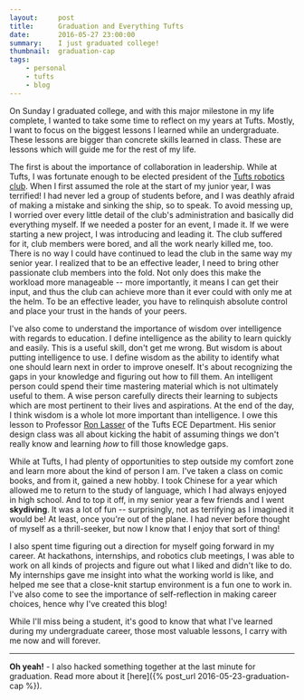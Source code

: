 ```yaml
---
layout:     post
title:      Graduation and Everything Tufts
date:       2016-05-27 23:00:00
summary:    I just graduated college!
thumbnail:  graduation-cap
tags:
    - personal
    - tufts
    - blog
---
```


On Sunday I graduated college, and with this major milestone in my life complete, I wanted to take some time to reflect on my years at Tufts. Mostly, I want to focus on the biggest lessons I learned while an undergraduate. These lessons are bigger than concrete skills learned in class. These are lessons which will guide me for the rest of my life.

The first is about the importance of collaboration in leadership. While at Tufts, I was fortunate enough to be elected president of the [Tufts robotics club](http://tuftsroboticsclub.com). When I first assumed the role at the start of my junior year, I was terrified! I had never led a group of students before, and I was deathly afraid of making a mistake and sinking the ship, so to speak. To avoid messing up, I worried over every little detail of the club's administration and
basically did everything myself. If we needed a poster for an event, I made it. If we were starting a new project, I was introducing and leading it. The club suffered for it, club members were bored, and all the work nearly killed me, too. There is no way I could have continued to lead the club in the same way my senior year. I realized that to be an effective leader, I need to bring other passionate club members into the fold. Not only does this make the workload more manageable -- more importantly, it means I can get their input, and thus the club can achieve more
than it ever could with only me at the helm. To be an effective leader, you have to relinquish absolute control and place your trust in the hands of your peers.

I've also come to understand the importance of wisdom over intelligence with regards to education. I define intelligence as the ability to learn quickly and easily. This is a useful skill, don't get me wrong. But wisdom is about putting intelligence to use. I define wisdom as the ability to identify what one should learn next in order to improve oneself. It's about recognizing the gaps in your knowledge and figuring out how to fill them. An intelligent person could spend their time mastering material which is not ultimately useful to them.
A wise person carefully directs their learning to subjects which are most pertinent to their lives and aspirations. At the end of the day, I think wisdom is a whole lot more important than intelligence. I owe this lesson to Professor [Ron Lasser](http://engineering.tufts.edu/ece/people/lasser.htm) of the Tufts ECE Department. His senior design class was all about kicking the habit of assuming things we don't really know and learning *how* to fill those knowledge gaps.

While at Tufts, I had plenty of opportunities to step outside my comfort zone and learn more about the kind of person I am. I've taken a class on comic books, and from it, gained a new hobby. I took Chinese for a year which allowed me to return to the study of language, which I had always enjoyed in high school. And to top it off, in my senior year a few friends and I went **skydiving**. It was a lot of fun -- surprisingly, not as terrifying as I imagined it would be! At least, once you're out of the plane. I had never before thought of myself as a thrill-seeker, but now I know that I enjoy that sort of thing!

I also spent time figuring out a direction for myself going forward in my career. At hackathons, internships, and robotics club meetings, I was able to work on all kinds of projects and figure out what I liked and didn't like to do. My internships gave me insight into what the working world is like, and helped me see that a close-knit startup environment is a fun one to work in. I've also come to see the importance of self-reflection in making career choices, hence why I've created this blog! 

While I'll miss being a student, it's good to know that what I've learned during my undergraduate career, those most valuable lessons, I carry with me now and will forever.

-------------------

**Oh yeah!** - I also hacked something together at the last minute for
graduation. Read more about it [here]({% post_url 2016-05-23-graduation-cap %}).


